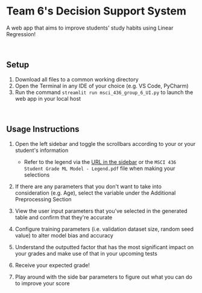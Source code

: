 # Team 6's Decision Support System

A web app that aims to improve students' study habits using Linear Regression!

<br>

## Setup

1. Download all files to a common working directory
2. Open the Terminal in any IDE of your choice (e.g. VS Code, PyCharm)
3. Run the command `streamlit run msci_436_group_6_UI.py` to launch the web app in your local host

<br>

## Usage Instructions
1. Open the left sidebar and toggle the scrollbars according to your or your student's information
     
     * Refer to the legend via the [URL in the sidebar](shorturl.at/cfUY7) or the `MSCI 436 Student Grade ML Model - Legend.pdf` file when making your selections

2. If there are any parameters that you don't want to take into consideration (e.g. Age), select the variable under the Additional Preprocessing Section
3. View the user input parameters that you've selected in the generated table and confirm that they're accurate
4. Configure training parameters (i.e. validation dataset size, random seed value) to alter model bias and accuracy
5. Understand the outputted factor that has the most significant impact on your grades and make use of that in your upcoming tests
6. Receive your expected grade! 
7. Play around with the side bar parameters to figure out what you can do to improve your score
